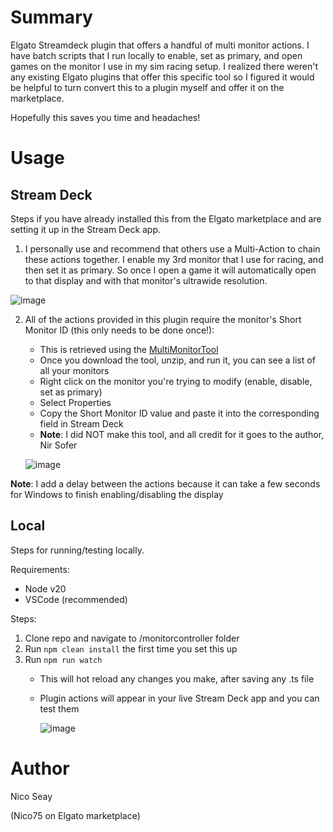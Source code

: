 # Summary

Elgato Streamdeck plugin that offers a handful of multi monitor actions. I have batch scripts that I run locally to enable, set as primary, and open games on the monitor I use in my sim racing setup.
I realized there weren't any existing Elgato plugins that offer this specific tool so I figured it would be helpful to turn convert this to a plugin myself and offer it on the marketplace.

Hopefully this saves you time and headaches!

# Usage

## Stream Deck

Steps if you have already installed this from the Elgato marketplace and are setting it up in the Stream Deck app.

1. I personally use and recommend that others use a Multi-Action to chain these actions together. I enable my 3rd monitor that I use for racing, and then set it as primary. So once I open a game it will automatically open to that display and with that monitor's ultrawide resolution.

![image](https://github.com/user-attachments/assets/61076faa-3bf3-417c-a96c-d4469cb78f21)

2. All of the actions provided in this plugin require the monitor's Short Monitor ID (this only needs to be done once!):
    - This is retrieved using the [MultiMonitorTool](https://www.nirsoft.net/utils/multi_monitor_tool.html)
    - Once you download the tool, unzip, and run it, you can see a list of all your monitors
    - Right click on the monitor you're trying to modify (enable, disable, set as primary)
    - Select Properties
    - Copy the Short Monitor ID value and paste it into the corresponding field in Stream Deck
    - **Note**: I did NOT make this tool, and all credit for it goes to the author, Nir Sofer
  
   ![image](https://github.com/user-attachments/assets/1e28c663-5913-41a6-a859-d650840329a8)

**Note**: I add a delay between the actions because it can take a few seconds for Windows to finish enabling/disabling the display

## Local

Steps for running/testing locally.

Requirements:
- Node v20
- VSCode (recommended)

Steps:
1. Clone repo and navigate to /monitorcontroller folder
2. Run ```npm clean install``` the first time you set this up
3. Run ```npm run watch```
   - This will hot reload any changes you make, after saving any .ts file
   - Plugin actions will appear in your live Stream Deck app and you can test them
     
        ![image](https://github.com/user-attachments/assets/6aa0a5d5-a1f4-47c6-8483-1d98d3add910)


# Author

Nico Seay

(Nico75 on Elgato marketplace)
